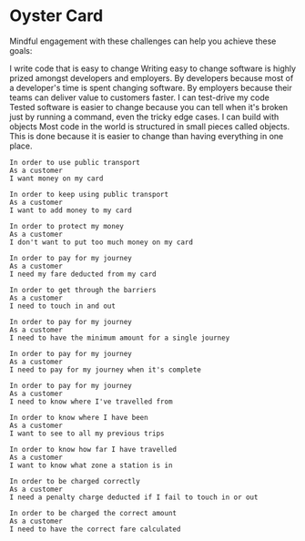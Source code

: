 # Oyster Card

Mindful engagement with these challenges can help you achieve these goals:

I write code that is easy to change
Writing easy to change software is highly prized amongst developers and employers. By developers because most of a developer's time is spent changing software. By employers because their teams can deliver value to customers faster.
I can test-drive my code
Tested software is easier to change because you can tell when it's broken just by running a command, even the tricky edge cases.
I can build with objects
Most code in the world is structured in small pieces called objects. This is done because it is easier to change than having everything in one place.

```
In order to use public transport
As a customer
I want money on my card

In order to keep using public transport
As a customer
I want to add money to my card

In order to protect my money
As a customer
I don't want to put too much money on my card

In order to pay for my journey
As a customer
I need my fare deducted from my card

In order to get through the barriers
As a customer
I need to touch in and out

In order to pay for my journey
As a customer
I need to have the minimum amount for a single journey

In order to pay for my journey
As a customer
I need to pay for my journey when it's complete

In order to pay for my journey
As a customer
I need to know where I've travelled from

In order to know where I have been
As a customer
I want to see to all my previous trips

In order to know how far I have travelled
As a customer
I want to know what zone a station is in

In order to be charged correctly
As a customer
I need a penalty charge deducted if I fail to touch in or out

In order to be charged the correct amount
As a customer
I need to have the correct fare calculated
```

